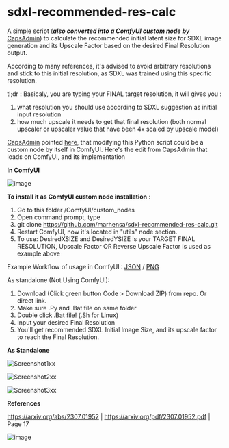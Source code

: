# sdxl-recommended-res-calc
A simple script (_**also converted into a ComfyUI custom node by**_ [CapsAdmin](https://github.com/marhensa/sdxl-recommended-res-calc/issues/1)) to calculate the recommended initial latent size for SDXL image generation and its Upscale Factor based on the desired Final Resolution output.

According to many references, it's advised to avoid arbitrary resolutions and stick to this initial resolution, as SDXL was trained using this specific resolution.

tl;dr : Basicaly, you are typing your FINAL target resolution, it will gives you :
1. what resolution you should use according to SDXL suggestion as initial input resolution
2. how much upscale it needs to get that final resolution (both normal upscaler or upscaler value that have been 4x scaled by upscale model)

[CapsAdmin](https://github.com/CapsAdmin) pointed [here](https://github.com/marhensa/sdxl-recommended-res-calc/issues/1), that modifying this Python script could be a custom node by itself in ComfyUI. Here's the edit from CapsAdmin that loads on ComfyUI, and its implementation

**In ComfyUI**

![image](https://github.com/marhensa/sdxl-recommended-res-calc/assets/816600/4f1f0768-57cf-4181-8926-c6bd83276a8c)

**To install it as ComfyUI custom node installation** :
1. Go to this folder /ComfyUI/custom_nodes
2. Open command prompt, type
3. git clone https://github.com/marhensa/sdxl-recommended-res-calc.git
4. Restart ComfyUI, now it's located in "utils" node section.
5. To use: DesiredXSIZE and DesiredYSIZE is your TARGET FINAL RESOLUTION, Upscale Factor OR Reverse Upscale Factor is used as example above

Example Workflow of usage in ComfyUI : [JSON](https://github.com/marhensa/sdxl-recommended-res-calc/blob/main/_use-case-example-comfyui-nodes/sdxl-recommended-res-calc_upscale-case.json) / [PNG](https://github.com/marhensa/sdxl-recommended-res-calc/blob/main/_use-case-example-comfyui-nodes/sdxl-recommended-res-calc_upscale-case.png)

As standalone (Not Using ComfyUI):
1. Download (Click green button Code > Download ZIP) from repo. Or direct link.
2. Make sure .Py and .Bat file on same folder
3. Double click .Bat file! (.Sh for Linux)
4. Input your desired Final Resolution
5. You'll get recommended SDXL Initial Image Size, and its upscale factor to reach the Final Resolution.


**As Standalone**

![Screenshot1xx](https://github.com/marhensa/sdxl-recommended-res-calc/assets/816600/9dfebf48-c324-4459-bd8d-009689fc8964)

![Screenshot2xx](https://github.com/marhensa/sdxl-recommended-res-calc/assets/816600/f229e761-ccaa-45ab-aa45-3e004fc2631e)

![Screenshot3xx](https://github.com/marhensa/sdxl-recommended-res-calc/assets/816600/605ec1c0-1ef4-41a3-bb8e-3da39495a0de)


**References**

https://arxiv.org/abs/2307.01952 | https://arxiv.org/pdf/2307.01952.pdf | Page 17 

![image](https://github.com/marhensa/sdxl-recommended-res-calc/assets/816600/b9526007-2509-4f9f-966c-c8b3a57c6fc9)
